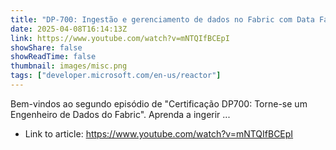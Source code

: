 ```yaml
---
title: "DP-700: Ingestão e gerenciamento de dados no Fabric com Data Factory e Notebooks"
date: 2025-04-08T16:14:13Z
link: https://www.youtube.com/watch?v=mNTQIfBCEpI
showShare: false
showReadTime: false
thumbnail: images/misc.png
tags: ["developer.microsoft.com/en-us/reactor"]
---
```

Bem-vindos ao segundo episódio de "Certificação DP700: Torne-se um Engenheiro de Dados do Fabric". Aprenda a ingerir ...

- Link to article: https://www.youtube.com/watch?v=mNTQIfBCEpI